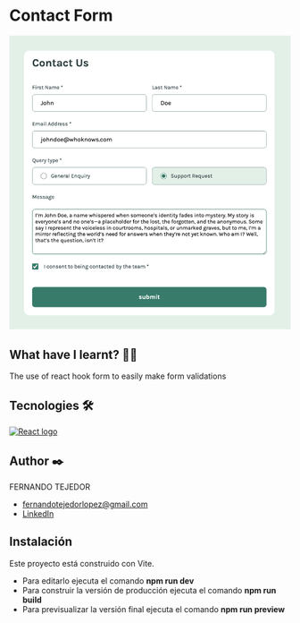 # Contact Form

<p>
    <img src="https://raw.githubusercontent.com/FernandoTejedorL/react-contact-form/refs/heads/main/design/update.png" alt="Imagen del proyecto">
</p>




## What have I learnt? 🙇🏻

The use of react hook form to easily make form validations

## Tecnologies 🛠

<!-- Iconos sacados de: https://github.com/alexandresanlim/Badges4-README.md-Profile?tab=readme-ov-file#-languages- -->

<p>
    <a href="https://es.wikipedia.org/wiki/React">
        <img src="https://img.shields.io/badge/React-20232A?style=for-the-badge&logo=react&logoColor=61DAFB" alt="React logo">
    </a>
</p>

## Author ✒️

FERNANDO TEJEDOR

<ul>
    <li>
        <a href="fernandotejedorlopez@gmail.com">fernandotejedorlopez@gmail.com</a>
    </li>
    <li>
        <a href="https://www.linkedin.com/in/fernando-tejedor-65483b6b">LinkedIn</a>
    </li>
</ul>


## Instalación

Este proyecto está construido con Vite.

- Para editarlo ejecuta el comando <b>npm run dev</b>
- Para construir la versión de producción ejecuta el comando <b>npm run build</b>
- Para previsualizar la versión final ejecuta el comando <b>npm run preview</b>
